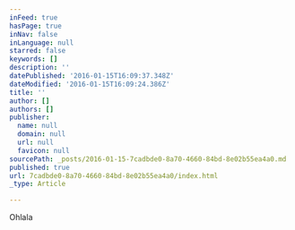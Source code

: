 ```yaml
---
inFeed: true
hasPage: true
inNav: false
inLanguage: null
starred: false
keywords: []
description: ''
datePublished: '2016-01-15T16:09:37.348Z'
dateModified: '2016-01-15T16:09:24.386Z'
title: ''
author: []
authors: []
publisher:
  name: null
  domain: null
  url: null
  favicon: null
sourcePath: _posts/2016-01-15-7cadbde0-8a70-4660-84bd-8e02b55ea4a0.md
published: true
url: 7cadbde0-8a70-4660-84bd-8e02b55ea4a0/index.html
_type: Article

---
```

Ohlala